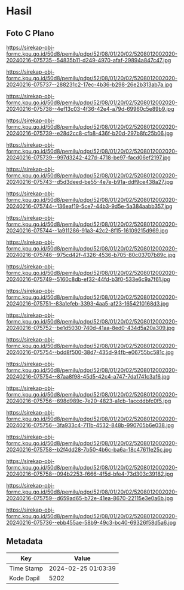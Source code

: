 # Hasil

## Foto C Plano

https://sirekap-obj-formc.kpu.go.id/50d8/pemilu/pdpr/52/08/01/20/02/5208012002020-20240216-075735--54835b11-d249-4970-afaf-29894a847c47.jpg

https://sirekap-obj-formc.kpu.go.id/50d8/pemilu/pdpr/52/08/01/20/02/5208012002020-20240216-075737--288231c2-17ec-4b36-b298-26e2b313ab7a.jpg

https://sirekap-obj-formc.kpu.go.id/50d8/pemilu/pdpr/52/08/01/20/02/5208012002020-20240216-075738--4ef13c03-4f36-42e4-a79d-69960c5e89b9.jpg

https://sirekap-obj-formc.kpu.go.id/50d8/pemilu/pdpr/52/08/01/20/02/5208012002020-20240216-075739--e28d2cc8-cfb8-436f-b20d-297b8fc25b06.jpg

https://sirekap-obj-formc.kpu.go.id/50d8/pemilu/pdpr/52/08/01/20/02/5208012002020-20240216-075739--997d3242-427d-4718-be97-facd06ef2197.jpg

https://sirekap-obj-formc.kpu.go.id/50d8/pemilu/pdpr/52/08/01/20/02/5208012002020-20240216-075743--d5d3deed-be55-4e7e-b91a-ddf9ce438a27.jpg

https://sirekap-obj-formc.kpu.go.id/50d8/pemilu/pdpr/52/08/01/20/02/5208012002020-20240216-075744--136eaf19-5ce7-44b3-9d5e-5a384aabb357.jpg

https://sirekap-obj-formc.kpu.go.id/50d8/pemilu/pdpr/52/08/01/20/02/5208012002020-20240216-075744--1a911286-91a3-42c2-8f15-16109215d969.jpg

https://sirekap-obj-formc.kpu.go.id/50d8/pemilu/pdpr/52/08/01/20/02/5208012002020-20240216-075746--975cd42f-4326-4536-b705-80c03707b89c.jpg

https://sirekap-obj-formc.kpu.go.id/50d8/pemilu/pdpr/52/08/01/20/02/5208012002020-20240216-075749--5160c8db-ef32-44fd-b3f0-533e6c9a7f61.jpg

https://sirekap-obj-formc.kpu.go.id/50d8/pemilu/pdpr/52/08/01/20/02/5208012002020-20240216-075751--83a1efeb-3393-4aa5-af23-1654210168d3.jpg

https://sirekap-obj-formc.kpu.go.id/50d8/pemilu/pdpr/52/08/01/20/02/5208012002020-20240216-075752--be1d5030-740d-41aa-8ed0-434d5a20a309.jpg

https://sirekap-obj-formc.kpu.go.id/50d8/pemilu/pdpr/52/08/01/20/02/5208012002020-20240216-075754--bdd8f500-38d7-435d-94fb-e06755bc581c.jpg

https://sirekap-obj-formc.kpu.go.id/50d8/pemilu/pdpr/52/08/01/20/02/5208012002020-20240216-075754--87aa8f98-45d5-42c4-a747-7da1741c3af6.jpg

https://sirekap-obj-formc.kpu.go.id/50d8/pemilu/pdpr/52/08/01/20/02/5208012002020-20240216-075756--698d989c-7e20-4823-a1cb-1accddbfc0f5.jpg

https://sirekap-obj-formc.kpu.go.id/50d8/pemilu/pdpr/52/08/01/20/02/5208012002020-20240216-075756--3fa933c4-711b-4532-848b-990705b6e038.jpg

https://sirekap-obj-formc.kpu.go.id/50d8/pemilu/pdpr/52/08/01/20/02/5208012002020-20240216-075758--b2f4dd28-7b50-4b6c-ba6a-18c47611e25c.jpg

https://sirekap-obj-formc.kpu.go.id/50d8/pemilu/pdpr/52/08/01/20/02/5208012002020-20240216-075758--094b2253-f666-4f5d-bfe4-73d303c39182.jpg

https://sirekap-obj-formc.kpu.go.id/50d8/pemilu/pdpr/52/08/01/20/02/5208012002020-20240216-075759--d659ad65-b72e-41ea-8670-22115e3e0a6b.jpg

https://sirekap-obj-formc.kpu.go.id/50d8/pemilu/pdpr/52/08/01/20/02/5208012002020-20240216-075736--ebb455ae-58b9-49c3-bc40-69326f58d5a6.jpg


## Metadata

| Key        | Value               |
| ---------- | ------------------- |
| Time Stamp | 2024-02-25 01:03:39 |
| Kode Dapil | 5202                |



